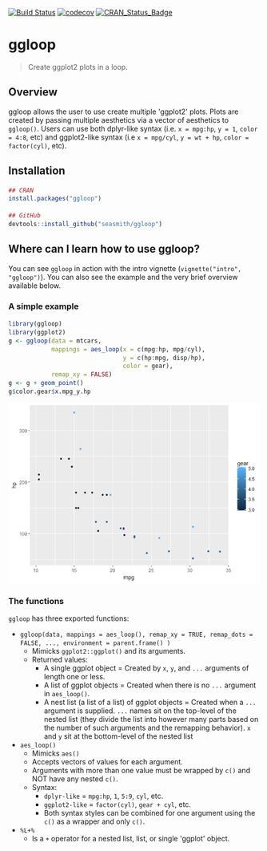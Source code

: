 
[![Build Status](https://travis-ci.org/seasmith/ggloop.svg?branch=master)](https://travis-ci.org/seasmith/ggloop) [![codecov](https://codecov.io/gh/seasmith/ggloop/branch/master/graph/badge.svg)](https://codecov.io/gh/seasmith/ggloop) [![CRAN\_Status\_Badge](http://www.r-pkg.org/badges/version/ggloop)](http://cran.r-project.org/package=ggloop)

ggloop
======

> Create ggplot2 plots in a loop.

Overview
--------

ggloop allows the user to use create multiple 'ggplot2' plots. Plots are created by passing multiple aesthetics via a vector of aesthetics to `ggloop()`. Users can use both dplyr-like syntax (i.e. `x = mpg:hp`, `y = 1`, `color = 4:8`, etc) and ggplot2-like syntax (i.e `x = mpg/cyl`, `y = wt + hp`, `color = factor(cyl)`, etc).

Installation
------------

``` r
## CRAN
install.packages("ggloop")

## GitHub
devtools::install_github("seasmith/ggloop")  
```

Where can I learn how to use ggloop?
------------------------------------

You can see `ggloop` in action with the intro vignette (`vignette("intro", "ggloop")`). You can also see the example and the very brief overview available below.

### A simple example

``` r
library(ggloop)
library(ggplot2)
g <- ggloop(data = mtcars, 
            mappings = aes_loop(x = c(mpg:hp, mpg/cyl), 
                                y = c(hp:mpg, disp/hp),
                                color = gear), 
            remap_xy = FALSE)
g <- g + geom_point()
g$color.gear$x.mpg_y.hp
```

![](README-example-1.png)

### The functions

`ggloop` has three exported functions:

-   `ggloop(data, mappings = aes_loop(), remap_xy = TRUE, remap_dots = FALSE, ..., environment = parent.frame() )`
    -   Mimicks `ggplot2::ggplot()` and its arguments.
    -   Returned values:
        -   A single ggplot object = Created by `x`, `y`, and `...` arguments of length one or less.
        -   A list of ggplot objects = Created when there is no `...` argument in `aes_loop()`.
        -   A nest list (a list of a list) of ggplot objects = Created when a `...` argument is supplied. `...` names sit on the top-level of the nested list (they divide the list into however many parts based on the number of such arguments and the remapping behavior). `x` and `y` sit at the bottom-level of the nested list
-   `aes_loop()`
    -   Mimicks `aes()`
    -   Accepts vectors of values for each argument.
    -   Arguments with more than one value must be wrapped by `c()` and NOT have any nested `c()`.
    -   Syntax:
        -   `dplyr-like` = `mpg:hp`, `1`, `5:9`, `cyl`, etc.
        -   `ggplot2-like` = `factor(cyl)`, `gear + cyl`, etc.
        -   Both syntax styles can be combined for one argument using the `c()` as a wrapper and only `c()`.
-   `%L+%`
    -   Is a `+` operator for a nested list, list, or single 'ggplot' object.
